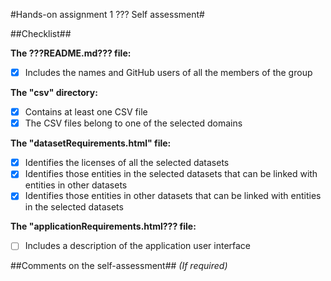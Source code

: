 #Hands-on assignment 1 ??? Self assessment#

##Checklist##

**The ???README.md??? file:**

- [X] Includes the names and GitHub users of all the members of the group

**The "csv" directory:**

- [X] Contains at least one CSV file 
- [X] The CSV files belong to one of the selected domains

**The "datasetRequirements.html" file:**

- [X] Identifies the licenses of all the selected datasets
- [X] Identifies those entities in the selected datasets that can be linked with entities in other datasets
- [X] Identifies those entities in other datasets that can be linked with entities in the selected datasets 

**The "applicationRequirements.html??? file:**

- [ ] Includes a description of the application user interface

##Comments on the self-assessment##
_(If required)_
